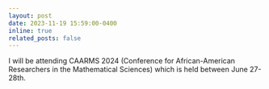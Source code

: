 ```yaml
---
layout: post
date: 2023-11-19 15:59:00-0400
inline: true
related_posts: false
---
```

I will be attending CAARMS 2024 (Conference for African-American Researchers in the Mathematical Sciences) which is held between June 27-28th. 

